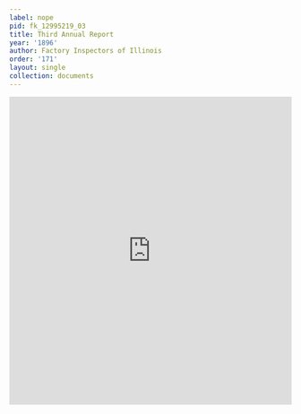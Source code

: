 ```yaml
---
label: nope
pid: fk_12995219_03
title: Third Annual Report
year: '1896'
author: Factory Inspectors of Illinois
order: '171'
layout: single
collection: documents
---
```

<iframe src="https://northwestern.app.box.com/embed/s/cl73ged8fkh5oru3hmw2md1lrsale3qd?sortColumn=date&view=list" width="100%" height="550" frameborder="0" allowfullscreen webkitallowfullscreen msallowfullscreen></iframe>
